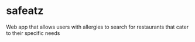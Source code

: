 # safeatz
Web app that allows users with allergies to search for restaurants that cater to their specific needs
